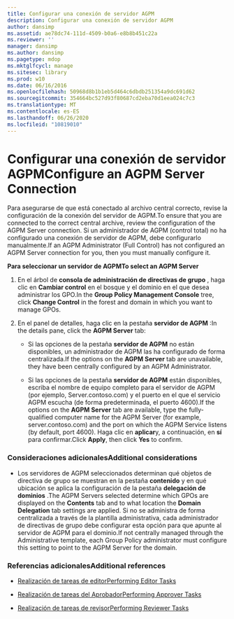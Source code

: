 ```yaml
---
title: Configurar una conexión de servidor AGPM
description: Configurar una conexión de servidor AGPM
author: dansimp
ms.assetid: ae78dc74-111d-4509-b0a6-e8b8b451c22a
ms.reviewer: ''
manager: dansimp
ms.author: dansimp
ms.pagetype: mdop
ms.mktglfcycl: manage
ms.sitesec: library
ms.prod: w10
ms.date: 06/16/2016
ms.openlocfilehash: 50968d8b1b1eb5d464c6dbdb251354a9dc691d62
ms.sourcegitcommit: 354664bc527d93f80687cd2eba70d1eea024c7c3
ms.translationtype: MT
ms.contentlocale: es-ES
ms.lasthandoff: 06/26/2020
ms.locfileid: "10819010"
---
```

# <span data-ttu-id="b04a2-103">Configurar una conexión de servidor AGPM</span><span class="sxs-lookup"><span data-stu-id="b04a2-103">Configure an AGPM Server Connection</span></span>


<span data-ttu-id="b04a2-104">Para asegurarse de que está conectado al archivo central correcto, revise la configuración de la conexión del servidor de AGPM.</span><span class="sxs-lookup"><span data-stu-id="b04a2-104">To ensure that you are connected to the correct central archive, review the configuration of the AGPM Server connection.</span></span> <span data-ttu-id="b04a2-105">Si un administrador de AGPM (control total) no ha configurado una conexión de servidor de AGPM, debe configurarlo manualmente.</span><span class="sxs-lookup"><span data-stu-id="b04a2-105">If an AGPM Administrator (Full Control) has not configured an AGPM Server connection for you, then you must manually configure it.</span></span>

**<span data-ttu-id="b04a2-106">Para seleccionar un servidor de AGPM</span><span class="sxs-lookup"><span data-stu-id="b04a2-106">To select an AGPM Server</span></span>**

1.  <span data-ttu-id="b04a2-107">En el árbol de **consola de administración de directivas de grupo** , haga clic en **Cambiar control** en el bosque y el dominio en el que desea administrar los GPO.</span><span class="sxs-lookup"><span data-stu-id="b04a2-107">In the **Group Policy Management Console** tree, click **Change Control** in the forest and domain in which you want to manage GPOs.</span></span>

2.  <span data-ttu-id="b04a2-108">En el panel de detalles, haga clic en la pestaña **servidor de AGPM** :</span><span class="sxs-lookup"><span data-stu-id="b04a2-108">In the details pane, click the **AGPM Server** tab:</span></span>

    -   <span data-ttu-id="b04a2-109">Si las opciones de la pestaña **servidor de AGPM** no están disponibles, un administrador de AGPM las ha configurado de forma centralizada.</span><span class="sxs-lookup"><span data-stu-id="b04a2-109">If the options on the **AGPM Server** tab are unavailable, they have been centrally configured by an AGPM Administrator.</span></span>

    -   <span data-ttu-id="b04a2-110">Si las opciones de la pestaña **servidor de AGPM** están disponibles, escriba el nombre de equipo completo para el servidor de AGPM (por ejemplo, Server.contoso.com) y el puerto en el que el servicio AGPM escucha (de forma predeterminada, el puerto 4600).</span><span class="sxs-lookup"><span data-stu-id="b04a2-110">If the options on the **AGPM Server** tab are available, type the fully-qualified computer name for the AGPM Server (for example, server.contoso.com) and the port on which the AGPM Service listens (by default, port 4600).</span></span> <span data-ttu-id="b04a2-111">Haga clic en **aplicar**y, a continuación, en **sí** para confirmar.</span><span class="sxs-lookup"><span data-stu-id="b04a2-111">Click **Apply**, then click **Yes** to confirm.</span></span>

### <span data-ttu-id="b04a2-112">Consideraciones adicionales</span><span class="sxs-lookup"><span data-stu-id="b04a2-112">Additional considerations</span></span>

-   <span data-ttu-id="b04a2-113">Los servidores de AGPM seleccionados determinan qué objetos de directiva de grupo se muestran en la pestaña **contenido** y en qué ubicación se aplica la configuración de la pestaña **delegación de dominios** .</span><span class="sxs-lookup"><span data-stu-id="b04a2-113">The AGPM Servers selected determine which GPOs are displayed on the **Contents** tab and to what location the **Domain Delegation** tab settings are applied.</span></span> <span data-ttu-id="b04a2-114">Si no se administra de forma centralizada a través de la plantilla administrativa, cada administrador de directivas de grupo debe configurar esta opción para que apunte al servidor de AGPM para el dominio.</span><span class="sxs-lookup"><span data-stu-id="b04a2-114">If not centrally managed through the Administrative template, each Group Policy administrator must configure this setting to point to the AGPM Server for the domain.</span></span>

### <span data-ttu-id="b04a2-115">Referencias adicionales</span><span class="sxs-lookup"><span data-stu-id="b04a2-115">Additional references</span></span>

-   [<span data-ttu-id="b04a2-116">Realización de tareas de editor</span><span class="sxs-lookup"><span data-stu-id="b04a2-116">Performing Editor Tasks</span></span>](performing-editor-tasks-agpm30ops.md)

-   [<span data-ttu-id="b04a2-117">Realización de tareas del Aprobador</span><span class="sxs-lookup"><span data-stu-id="b04a2-117">Performing Approver Tasks</span></span>](performing-approver-tasks-agpm30ops.md)

-   [<span data-ttu-id="b04a2-118">Realización de tareas de revisor</span><span class="sxs-lookup"><span data-stu-id="b04a2-118">Performing Reviewer Tasks</span></span>](performing-reviewer-tasks-agpm30ops.md)

 

 






